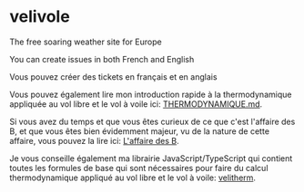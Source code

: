 # velivole
The free soaring weather site for Europe

You can create issues in both French and English

Vous pouvez créer des tickets en français et en anglais

Vous pouvez également lire mon introduction rapide à la thermodynamique appliquée au vol libre et le vol à voile ici: [THERMODYNAMIQUE.md](https://github.com/mmomtchev/velivole/blob/main/THERMODYNAMIQUE.md).

Si vous avez du temps et que vous êtes curieux de ce que c'est l'affaire des B, et que vous êtes bien évidemment majeur, vu de la nature de cette affaire, vous pouvez la lire ici: [L'affaire des B](https://github.com/mmomtchev/velivole/blob/main/L_AFFAIRE_DES_B.md).

Je vous conseille également ma librairie JavaScript/TypeScript qui contient toutes les formules de base qui sont nécessaires pour faire du calcul thermodynamique appliqué au vol libre et le vol à voile: [velitherm](https://github.com/mmomtchev/velitherm).
